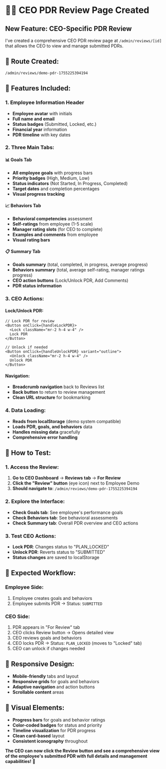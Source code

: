 # 👨‍💼 **CEO PDR Review Page Created**

## **New Feature: CEO-Specific PDR Review**

I've created a comprehensive CEO PDR review page at `/admin/reviews/[id]` that allows the CEO to view and manage submitted PDRs.

## **📍 Route Created:**
```
/admin/reviews/demo-pdr-1755225394194
```

## **🎯 Features Included:**

### **1. Employee Information Header**
- **Employee avatar** with initials
- **Full name and email**
- **Status badges** (Submitted, Locked, etc.)
- **Financial year** information
- **PDR timeline** with key dates

### **2. Three Main Tabs:**

#### **📊 Goals Tab**
- **All employee goals** with progress bars
- **Priority badges** (High, Medium, Low)
- **Status indicators** (Not Started, In Progress, Completed)
- **Target dates** and completion percentages
- **Visual progress tracking**

#### **📈 Behaviors Tab**
- **Behavioral competencies** assessment
- **Self-ratings** from employee (1-5 scale)
- **Manager rating slots** (for CEO to complete)
- **Examples and comments** from employee
- **Visual rating bars**

#### **📋 Summary Tab**
- **Goals summary** (total, completed, in progress, average progress)
- **Behaviors summary** (total, average self-rating, manager ratings progress)
- **CEO action buttons** (Lock/Unlock PDR, Add Comments)
- **PDR status information**

### **3. CEO Actions:**

#### **Lock/Unlock PDR:**
```tsx
// Lock PDR for review
<Button onClick={handleLockPDR}>
  <Lock className="mr-2 h-4 w-4" />
  Lock PDR
</Button>

// Unlock if needed
<Button onClick={handleUnlockPDR} variant="outline">
  <Unlock className="mr-2 h-4 w-4" />
  Unlock PDR
</Button>
```

#### **Navigation:**
- **Breadcrumb navigation** back to Reviews list
- **Back button** to return to review management
- **Clean URL structure** for bookmarking

### **4. Data Loading:**
- **Reads from localStorage** (demo system compatible)
- **Loads PDR, goals, and behaviors** data
- **Handles missing data** gracefully
- **Comprehensive error handling**

## **🧪 How to Test:**

### **1. Access the Review:**
1. **Go to CEO Dashboard** → **Reviews tab** → **For Review**
2. **Click the "Review" button** (eye icon) next to Employee Demo
3. **Should navigate to**: `/admin/reviews/demo-pdr-1755225394194`

### **2. Explore the Interface:**
- **Check Goals tab**: See employee's performance goals
- **Check Behaviors tab**: See behavioral assessments
- **Check Summary tab**: Overall PDR overview and CEO actions

### **3. Test CEO Actions:**
- **Lock PDR**: Changes status to "PLAN_LOCKED"
- **Unlock PDR**: Reverts status to "SUBMITTED"
- **Status changes** are saved to localStorage

## **🎯 Expected Workflow:**

### **Employee Side:**
1. Employee creates goals and behaviors
2. Employee submits PDR → Status: `SUBMITTED`

### **CEO Side:**
1. PDR appears in "For Review" tab
2. CEO clicks Review button → Opens detailed view
3. CEO reviews goals and behaviors
4. CEO locks PDR → Status: `PLAN_LOCKED` (moves to "Locked" tab)
5. CEO can unlock if changes needed

## **📱 Responsive Design:**
- **Mobile-friendly** tabs and layout
- **Responsive grids** for goals and behaviors
- **Adaptive navigation** and action buttons
- **Scrollable content** areas

## **🎨 Visual Elements:**
- **Progress bars** for goals and behavior ratings
- **Color-coded badges** for status and priority
- **Timeline visualization** for PDR progress
- **Clean card-based** layout
- **Consistent iconography** throughout

**The CEO can now click the Review button and see a comprehensive view of the employee's submitted PDR with full details and management capabilities!** 🎯

